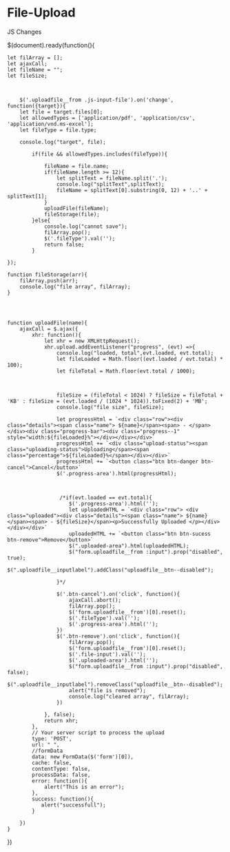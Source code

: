 # File-Upload

JS Changes

$(document).ready(function(){

    let filArray = [];
    let ajaxCall;
    let fileName = "";
    let fileSize;
    
    
    
        $('.uploadfile__from .js-input-file').on('change', function({target}){
        let file = target.files[0];
        let allowedTypes = ['application/pdf', 'application/csv', 'application/vnd.ms-excel'];
        let fileType = file.type;
    
        console.log("target", file);
    
            if(file && allowedTypes.includes(fileType)){

                fileName = file.name;  
                if(fileName.length >= 12){
                    let splitText = fileName.split('.');
                    console.log("splitText",splitText);
                    fileName = splitText[0].substring(0, 12) + '..' + splitText[1];
                }
                uploadFile(fileName);  
                fileStorage(file);
            }else{
                console.log("cannot save");
                filArray.pop();
                $('.fileType').val('');
                return false;
            }
    
    });
    
    function fileStorage(arr){
        filArray.push(arr);
        console.log("file array", filArray);
    }
    

    
    
    function uploadFile(name){
        ajaxCall = $.ajax({
            xhr: function(){
                let xhr = new XMLHttpRequest();
                xhr.upload.addEventListener("progress", (evt) =>{
                    console.log("loaded, total",evt.loaded, evt.total);
                    let fileLoaded = Math.floor((evt.loaded / evt.total) * 100);
                    let fileTotal = Math.floor(evt.total / 1000);
    
                    
    
                    fileSize = (fileTotal < 1024) ? fileSize = fileTotal + 'KB' : fileSize = (evt.loaded / (1024 * 1024)).toFixed(2) + 'MB';
                    console.log("file size", fileSize);
    
                    let progressHtml = `<div class="row"><div class="details"><span class="name"> ${name}</span><span> - </span></div><div class="progress-bar"><div class="progress--1" style="width:${fileLoaded}%"></div></div></div>`
                    progressHtml += `<div class="upload-status"><span class="uploading-status">Uploading</span><span class="percentage">${fileLoaded}%</span></div></div>`
                    progressHtml += `<button class="btn btn-danger btn-cancel">Cancel</button>`
                    $('.progress-area').html(progressHtml);
    

    
                     /*if(evt.loaded == evt.total){
                        $('.progress-area').html('');
                        let uploadedHTML = `<div class="row"> <div class="uploaded"><div class="details"><span class="name"> ${name}</span><span> - ${fileSize}</span><p>Successfully Uploaded </p></div></div></div>`
                        uploadedHTML += `<button class="btn btn-sucess btn-remove">Remove</button>`
                        $(".uploaded-area").html(uploadedHTML);   
                        $("form.uploadfile__from :input").prop("disabled", true);
                        $(".uploadfile__inputlabel").addClass("uploadfile__btn--disabled");

                    }*/
    
                    $('.btn-cancel').on('click', function(){
                        ajaxCall.abort();
                        filArray.pop();
                        $('form.uploadfile__from')[0].reset();
                        $('.fileType').val('');
                        $('.progress-area').html('');
                    })
                    $('.btn-remove').on('click', function(){
                        filArray.pop();
                        $('form.uploadfile__from')[0].reset();
                        $('.file-input').val('');
                        $('.uploaded-area').html('');
                        $("form.uploadfile__from :input").prop("disabled", false);
                        $(".uploadfile__inputlabel").removeClass("uploadfile__btn--disabled");
                        alert("file is removed");
                        console.log("cleared array", filArray);
                    })

                }, false);
                return xhr;
            },
            // Your server script to process the upload
            type: 'POST',
            url: " ",
            //formData
            data: new FormData($('form')[0]),
            cache: false,
            contentType: false,
            processData: false,
            error: function(){
                alert("This is an error");
            },
            success: function(){
               alert("successfull");
            }
    
        })
    }
    
    
})
